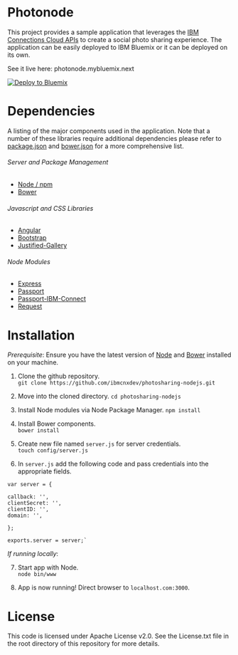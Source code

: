 # Photonode

This project provides a sample application that leverages the [IBM Connections Cloud APIs](https://developer.ibm.com/social/) to create a social photo sharing experience. The application can be easily deployed to IBM Bluemix or it can be deployed on its own.

See it live here: photonode.mybluemix.next

[![Deploy to Bluemix](https://bluemix.net/deploy/button.png)](https://bluemix.net/deploy?repository=https://github.com/ibmcnxdev/photosharing-nodejs.git)

# Dependencies

A listing of the major components used in the application. Note that a number of these libraries require additional dependencies please refer to [package.json](https://github.com/ibmcnxdev/photosharing-nodejs/blob/master/package.json) and [bower.json](https://github.com/ibmcnxdev/photosharing-nodejs/blob/master/bower.json) for a more comprehensive list.

###### Server and Package Management
* [Node / npm](https://nodejs.org)
* [Bower](http://bower.io/)

###### Javascript and CSS Libraries
* [Angular](https://github.com/angular/angular.js)
* [Bootstrap](https://github.com/twbs/bootstrap)
* [Justified-Gallery](https://github.com/miromannino/Justified-Gallery)

###### Node Modules
* [Express](https://github.com/https://github.com/strongloop/express)
* [Passport](https://github.com/jaredhanson/passport)
* [Passport-IBM-Connect](https://github.com/benkroeger/passport-ibm-connections-cloud)
* [Request](https://github.com/request/request)

# Installation

*Prerequisite*: Ensure you have the latest version of [Node](https://nodejs.org) and [Bower](http://bower.io/) installed on your machine.

1. Clone the github repository.  
`git clone https://github.com/ibmcnxdev/photosharing-nodejs.git`  

2. Move into the cloned directory.
`cd photosharing-nodejs`  

3. Install Node modules via Node Package Manager.
`npm install`  

4. Install Bower components.  
`bower install`  

5. Create new file named `server.js` for server credentials.  
`touch config/server.js`

6. In `server.js` add the following code and pass credentials into the appropriate fields.
```
var server = {

callback: '',
clientSecret: '',
clientID: '',
domain: '',

};

exports.server = server;`
```
*If running locally*:  

7. Start app with Node.  
`node bin/www`  

8. App is now running! Direct browser to `localhost.com:3000`.  

# License

This code is licensed under Apache License v2.0. See the License.txt file in the root directory of this repository for more details.
